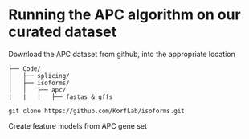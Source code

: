 # Running the APC algorithm on our curated dataset
Download the APC dataset from github, into the appropriate location
```
├── Code/
│   ├── splicing/
│   ├── isoforms/
│   │   ├── apc/
|   |   |   ├── fastas & gffs

git clone https://github.com/KorfLab/isoforms.git
```
Create feature models from APC gene set
